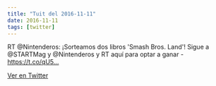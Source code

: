 ```yaml
---
title: "Tuit del 2016-11-11"
date: 2016-11-11
tags: [twitter]
---
```


RT @Nintenderos: ¡Sorteamos dos libros 'Smash Bros. Land'! Sigue a @STARTMag y @Nintenderos y RT aquí para optar a ganar - https://t.co/qU5…



[Ver en Twitter](https://twitter.com/i/web/status/797152433487118337)
